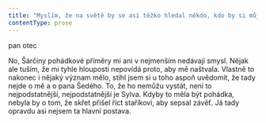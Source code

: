 ```yaml
---
title: "Myslím, že na světě by se asi těžko hledal někdo, kdo by si můj život spletl s\_pohádkou\\. Ani při nejbujnější fantazii si přece nemůže nikdo myslet, že zrovna já žiju něco, co by připomínalo pohádku, to opravdu ne\\. Nechci říct, že prožívám nějakej horor, detektivku nebo tragédii, to taky ne\\. Asi prostě žiju něco tak normálně a\_obyčejně zpackanýho, že se k\_tomu dá těžko hledat nějaká kloudná literární předloha\\. Pohádku nežije určitě ani dietní sestra Šárka, možná tak jeden díl z\_nějakýho mizernýho rodinnýho seriálu\\. Tohle jí ale říct nemůžu\\. Jsem rád, že tu mám aspoň někoho, s\_kým můžu chvíli mluvit a\_trochu se vypovídat z\_nejhoršího vzteku\\. Ono k\_mizerné náladě by úplně stačilo prostě jen potkat někoho tak odporného, jako je můj zeť\\. Jenom ho vidět by stačilo na pokažený večer\\. A\_když navíc takovej skřet začne člověku vykládat, aby si sepsal závěť a\_co by měl do té závěti dát, to je už opravdu nestravitelné\\. Takže mám vlastně velké štěstí, že tu mám Šárku\\. Měl bych být vděčný, ale trochu mi připadá, že sem spadla z\_jiné planety\\. Ona totiž opravdu přirovnává můj život k\_nějaké pohádce\\. Snažil jsem se jí říct, že ještě dokážu pochopit, že po světě chodí takoví skřeti, jako je můj zeť, to můj rozum ještě nějak zvládá, co ale nechápu, že si ho vybrala zrovna Sylva\\. No a\_podle Šárky si ho vlastně nevybrala, protože v\_pohádkách to bývá tak, že princeznu ovládne skřet nebo drak nebo čaroděj nebo co\\. Princezna si to nevybírá, prostě je zakletá, prohlásila úplně samozřejmě Šárka\\. Poslouchej, Šárko, tohle ale není ani trochu jako v\_pohádce\\. Já nežiju v\_pohádce, Sylva taky ne\\. Nikdo v\_ní nežijeme\\. Asi bys těžko hledala něco míň podobnýho pohádce než tohle\\. O\_to nejde, pohádky prostě obecně popisujou lidský situace, to, co mají společnýho, proto jsou si pohádky všude na světě podobný a\_opakujou se\\. A\_tohle se lidem stává nebo asi stávalo\\. Víš co, když princeznu v\_pohádce očaruje troll nebo unese drak nebo když je proměněná v\_žábu nebo psa, tak skoro vždycky se v\_té pohádce povídá o\_tom, že princezna má otce, ale vždycky tam chybí matka\\. Proč mi tohle sakra vykládá? Já se s\_ní opravdu nechci hádat, jsem rád, že jsme nějak přešli dohadování kvůli tomu volovi Dvořákovi, a\_ona mi začne povídat, že princezně chybí matka\\. No tak je možný, že kdyby Sylva měla matku, ta by jí toho idiota dokázala rozmluvit, na tom asi něco je\\. Ale nevím, jestli tohle zrovna teď potřebuju slyšet\\. Novou matku jsem jí prostě nepořídil, na to jsem opravdu neměl pomyšlení\\. Ono v\_pohádkách se to mimochodem taky hemží macechama\\. Takže kdoví jestli to, že vyrůstala bez matky, nebylo menší zlo než macecha\\. Ale Šárce nahlas neřeknu radši nic, nemám už sílu na nějakej konflikt\\. Jen zavrtím nesouhlasně hlavou, abych to utnul, ale Šárka v\_pohádkovejch příměrech pokračuje dál\\. Ten drak nebo ta proměna, prostě to zakletí, to nějak symbolicky představuje, že jí chybí ženskej princip, proto se to stává princeznám bez matky\\. Šárko, nezlob se, ale já si nemyslím, že by moje dcera nebyla dost ženská\\. Před pár týdny jsi mi vykládala, že Michal má ženskou duši, a\_teď mi vykládáš, že moje dcera… Víš co, nechme toho\\. Šárka toho zjevně nechat nechce\\. No, Michal byl starší, ten měl s\_matkou dost zkušeností, ne? Kolik mu bylo? Michalovi bylo asi čtrnáct, Sylvě osm, odpovím mechanicky a\_opravdu se snažím, aby to neznělo moc naštvaně\\. Možná zrovna Michal nějak podvědomě převzal tu chybějící ženskou roli, chápeš, protože matku víc poznal a\_Sylva byla ještě moc malá\\. Prej podvědomě ženskou roli, ona se zbláznila, tohle píšou v\_ženskejch časopisech, takovýhle kecy? Zareju si nehty do dlaní a\_skousnu zuby, abych jí nic neřekl\\. Ale já jsem přece neřekla, že tvoje dcera není žena, tak to není ani v\_pohádkách, jenom je prostě zakletá\\. Sám říkáš, že ten zeť je skřet, podvědomě to taky pojmenováváš jako pohádkový zakletí\\. Ten ženskej princip se v\_pohádce musí jenom osvobodit\\. No, a\_to udělá buď někdo nezkaženej, chápeš, ten prosťáček, kterej políbí žabku a\_osvobodí princeznu, a\_nebo hrdina, kterej zabije draka\\. Moje naštvání pomalu přešlo do úplně obyčejnýho smutku\\. Asi to bude vyčerpáním, můj stárnoucí organismus už nezvládá být vzteklej moc dlouho, nejspíš mi dochází adrenalin, a\_tak se ten vztek mění ve vyčerpání a\_smutek\\. Šárka to asi nějak vycítí, vezme mě za ruku a\_já se na ni nezvládám zlobit\\. Šárko, ty to možná myslíš dobře, ale tohle není pohádka, věř mi\\. A\_kdyby byla, stejně moc netuším, kdo je v\_téhle blbé pohádce kdo\\. Ty jsi otec, dcera je vždycky princezna, to je jasný\\. Tvůj zeť je to zakletí, ten skřet, jak tomu říkáš, a\_ten prosťáček nebo hrdina asi zatím nějak chybí\\. Ten se do pohádek dodává, aby mohly dobře dopadnout\\. Ale když o\_tom člověk přemýšlí, tak je to v\_celý pohádce vlastně ta nejmíň uvěřitelná postava\\. Sama ji potřebuju\\."
contentType: prose
---
```


<section>

pan otec

No, Šárčiny pohádkové příměry mi ani v nejmenším nedávají smysl. Nějak ale tuším, že mi tyhle hlouposti nepovídá proto, aby mě naštvala. Vlastně to nakonec i nějaký význam mělo, stihl jsem si u toho aspoň uvědomit, že tady nejde o mě a o pana Šedého. To, že ho nemůžu vystát, není to nejpodstatnější, nejpodstatnější je Sylva. Kdyby to měla být pohádka, nebyla by o tom, že skřet přišel říct staříkovi, aby sepsal závěť. Já tady opravdu asi nejsem ta hlavní postava.

</section>
